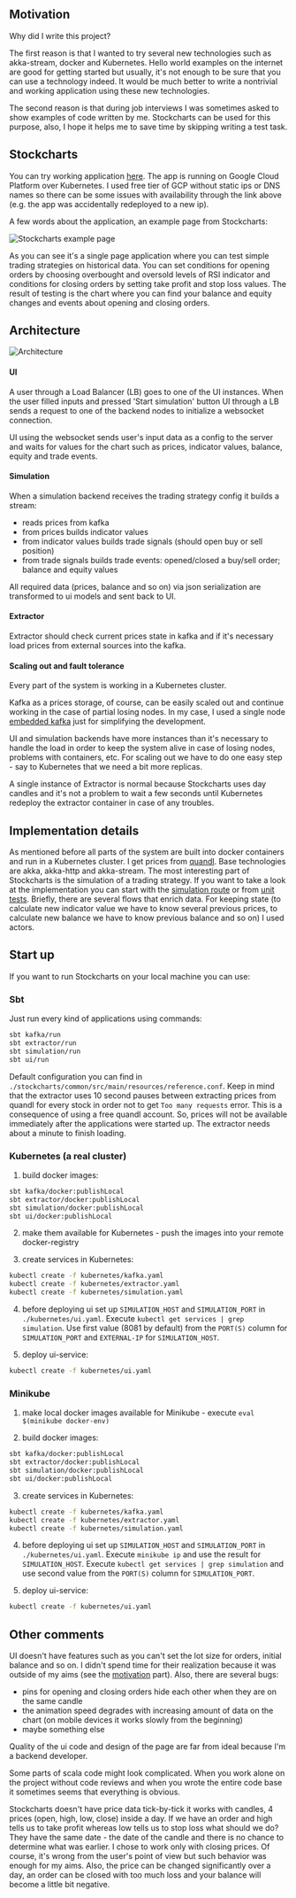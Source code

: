 ## Motivation

Why did I write this project?

The first reason is that I wanted to try several new technologies such as akka-stream, docker and Kubernetes.
Hello world examples on the internet are good for getting started but usually, it's not enough to be sure that you can use a technology indeed.
It would be much better to write a nontrivial and working application using these new technologies.

The second reason is that during job interviews I was sometimes asked to show examples of code written by me.
Stockcharts can be used for this purpose, also, I hope it helps me to save time by skipping writing a test task.

## Stockcharts

You can try working application [here](http://35.193.177.69:8080/simulate?stock=IBM&overbought=70&oversold=30&takeProfit=20&stopLoss=4).
The app is running on Google Cloud Platform over Kubernetes.
I used free tier of GCP without static ips or DNS names so there can be some issues with availability through the link above (e.g. the app was accidentally redeployed to a new ip).


A few words about the application, an example page from Stockcharts:

![Stockcharts example page](./docs/stockcharts_example_page.png)

As you can see it's a single page application where you can test simple trading strategies on historical data.
You can set conditions for opening orders by choosing overbought and oversold levels of RSI indicator and conditions for closing orders by setting take profit and stop loss values.
The result of testing is the chart where you can find your balance and equity changes and events about opening and closing orders.


## Architecture

![Architecture](./docs/stockcharts_architecture.png)

#### UI
A user through a Load Balancer (LB) goes to one of the UI instances.
When the user filled inputs and pressed 'Start simulation' button UI through a LB sends a request to one of the backend nodes to initialize a websocket connection.

UI using the websocket sends user's input data as a config to the server and waits for values for the chart such as prices, indicator values, balance, equity and trade events.

#### Simulation

When a simulation backend receives the trading strategy config it builds a stream:
* reads prices from kafka
* from prices builds indicator values
* from indicator values builds trade signals (should open buy or sell position)
* from trade signals builds trade events: opened/closed a buy/sell order; balance and equity values

All required data (prices, balance and so on) via json serialization are transformed to ui models and sent back to UI.

#### Extractor

Extractor should check current prices state in kafka and if it's necessary load prices from external sources into the kafka.

#### Scaling out and fault tolerance

Every part of the system is working in a Kubernetes cluster.

Kafka as a prices storage, of course, can be easily scaled out and continue working in the case of partial losing nodes.
In my case, I used a single node [embedded kafka](https://github.com/manub/scalatest-embedded-kafka) just for simplifying the development.

UI and simulation backends have more instances than it's necessary to handle the load in order to keep the system alive in case of losing nodes, problems with containers, etc.
For scaling out we have to do one easy step - say to Kubernetes that we need a bit more replicas.

A single instance of Extractor is normal because Stockcharts uses day candles and it's not a problem to wait a few seconds until Kubernetes redeploy the extractor container in case of any troubles.


## Implementation details

As mentioned before all parts of the system are built into docker containers and run in a Kubernetes cluster.
I get prices from [quandl](https://www.quandl.com). Base technologies are akka, akka-http and akka-stream.
The most interesting part of Stockcharts is the simulation of a trading strategy.
If you want to take a look at the implementation you can start with the [simulation route](https://github.com/iatsukanov/stockcharts/blob/master/simulation/src/main/scala/stockcharts/simulation/Routing.scala)
or from [unit tests](https://github.com/iatsukanov/stockcharts/tree/feature/readme/simulation/src/test/scala/stockcharts/simulation).
Briefly, there are several flows that enrich data.
For keeping state (to calculate new indicator value we have to know several previous prices, to calculate new balance we have to know previous balance and so on) I used actors.


## Start up

If you want to run Stockcharts on your local machine you can use:

### Sbt

Just run every kind of applications using commands:

```bash
sbt kafka/run
sbt extractor/run
sbt simulation/run
sbt ui/run
```

Default configuration you can find in `./stockcharts/common/src/main/resources/reference.conf`.
Keep in mind that the extractor uses 10 second pauses between extracting prices from quandl for every stock in order not to get `Too many requests` error.
This is a consequence of using a free quandl account.
So, prices will not be available immediately after the applications were started up.
The extractor needs about a minute to finish loading.

### Kubernetes (a real cluster)

1. build docker images:

```bash
sbt kafka/docker:publishLocal
sbt extractor/docker:publishLocal
sbt simulation/docker:publishLocal
sbt ui/docker:publishLocal
```

2. make them available for Kubernetes - push the images into your remote docker-registry

3. create services in Kubernetes:

```bash
kubectl create -f kubernetes/kafka.yaml
kubectl create -f kubernetes/extractor.yaml
kubectl create -f kubernetes/simulation.yaml
```

4. before deploying ui set up `SIMULATION_HOST` and `SIMULATION_PORT` in `./kubernetes/ui.yaml`.
Execute `kubectl get services | grep simulation`.
Use first value (8081 by default) from the `PORT(S)` column for `SIMULATION_PORT` and `EXTERNAL-IP` for `SIMULATION_HOST`.

5. deploy ui-service:

```bash
kubectl create -f kubernetes/ui.yaml
```

### Minikube

1. make local docker images available for Minikube - execute `eval $(minikube docker-env)`

2. build docker images:

```bash
sbt kafka/docker:publishLocal
sbt extractor/docker:publishLocal
sbt simulation/docker:publishLocal
sbt ui/docker:publishLocal
```

3. create services in Kubernetes:

```bash
kubectl create -f kubernetes/kafka.yaml
kubectl create -f kubernetes/extractor.yaml
kubectl create -f kubernetes/simulation.yaml
```

4. before deploying ui set up `SIMULATION_HOST` and `SIMULATION_PORT` in `./kubernetes/ui.yaml`.
Execute `minikube ip` and use the result for `SIMULATION_HOST`.
Execute `kubectl get services | grep simulation` and use second value from the `PORT(S)` column for `SIMULATION_PORT`.

5. deploy ui-service:

```bash
kubectl create -f kubernetes/ui.yaml
```

## Other comments

UI doesn't have features such as you can't set the lot size for orders, initial balance and so on.
I didn't spend time for their realization because it was outside of my aims (see the [motivation](#motivation) part).
Also, there are several bugs:
* pins for opening and closing orders hide each other when they are on the same candle
* the animation speed degrades with increasing amount of data on the chart (on mobile devices it works slowly from the beginning)
* maybe something else

Quality of the ui code and design of the page are far from ideal because I'm a backend developer.

Some parts of scala code might look complicated.
When you work alone on the project without code reviews and when you wrote the entire code base it sometimes seems that everything is obvious.

Stockcharts doesn't have price data tick-by-tick it works with candles, 4 prices (open, high, low, close) inside a day.
If we have an order and high tells us to take profit whereas low tells us to stop loss what should we do?
They have the same date - the date of the candle and there is no chance to determine what was earlier.
I chose to work only with closing prices.
Of course, it's wrong from the user's point of view but such behavior was enough for my aims.
Also, the price can be changed significantly over a day, an order can be closed with too much loss and your balance will become a little bit negative.